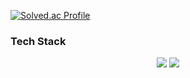 [![Solved.ac Profile](http://mazassumnida.wtf/api/v2/generate_badge?boj=nureongi0214)](https://solved.ac/nureongi0214/)

### Tech Stack

<div>
  <div align="center">
    <img src="https://img.shields.io/badge/Python?style=for-the-badge&logo=python" />
    <img src="https://img.shields.io/badge/JavaScript?style=for-the-badge&logo=javascript" />
  </div>
</div>

